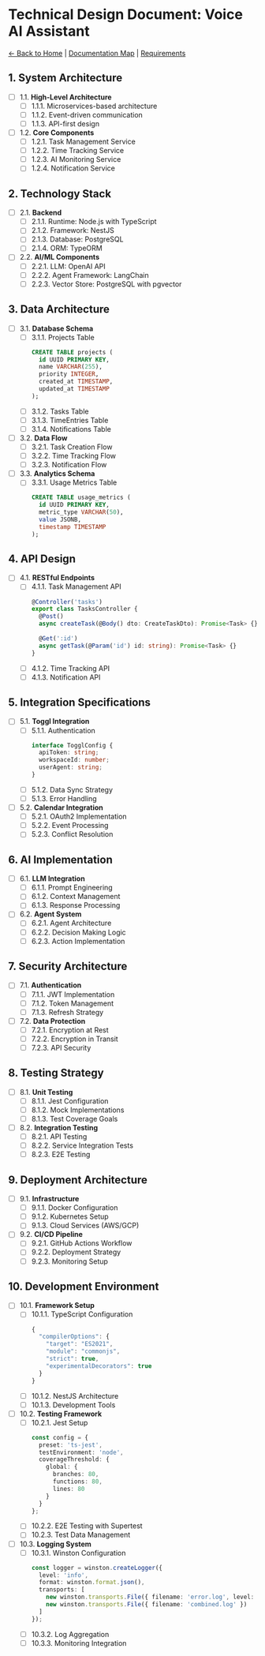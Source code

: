 # Technical Design Document: Voice AI Assistant

[← Back to Home](../index.md) | [Documentation Map](00.2.Documentation-Map.md) | [Requirements](02.PRD.md)

## 1. System Architecture
- [ ] 1.1. **High-Level Architecture**
  - [ ] 1.1.1. Microservices-based architecture
  - [ ] 1.1.2. Event-driven communication
  - [ ] 1.1.3. API-first design

- [ ] 1.2. **Core Components**
  - [ ] 1.2.1. Task Management Service
  - [ ] 1.2.2. Time Tracking Service
  - [ ] 1.2.3. AI Monitoring Service
  - [ ] 1.2.4. Notification Service

## 2. Technology Stack
- [ ] 2.1. **Backend**
  - [ ] 2.1.1. Runtime: Node.js with TypeScript
  - [ ] 2.1.2. Framework: NestJS
  - [ ] 2.1.3. Database: PostgreSQL
  - [ ] 2.1.4. ORM: TypeORM

- [ ] 2.2. **AI/ML Components**
  - [ ] 2.2.1. LLM: OpenAI API
  - [ ] 2.2.2. Agent Framework: LangChain
  - [ ] 2.2.3. Vector Store: PostgreSQL with pgvector

## 3. Data Architecture
- [ ] 3.1. **Database Schema**
  - [ ] 3.1.1. Projects Table
    ```sql
    CREATE TABLE projects (
      id UUID PRIMARY KEY,
      name VARCHAR(255),
      priority INTEGER,
      created_at TIMESTAMP,
      updated_at TIMESTAMP
    );
    ```
  - [ ] 3.1.2. Tasks Table
  - [ ] 3.1.3. TimeEntries Table
  - [ ] 3.1.4. Notifications Table

- [ ] 3.2. **Data Flow**
  - [ ] 3.2.1. Task Creation Flow
  - [ ] 3.2.2. Time Tracking Flow
  - [ ] 3.2.3. Notification Flow

- [ ] 3.3. **Analytics Schema**
  - [ ] 3.3.1. Usage Metrics Table
    ```sql
    CREATE TABLE usage_metrics (
      id UUID PRIMARY KEY,
      metric_type VARCHAR(50),
      value JSONB,
      timestamp TIMESTAMP
    );
    ```

## 4. API Design
- [ ] 4.1. **RESTful Endpoints**
  - [ ] 4.1.1. Task Management API
    ```typescript
    @Controller('tasks')
    export class TasksController {
      @Post()
      async createTask(@Body() dto: CreateTaskDto): Promise<Task> {}
      
      @Get(':id')
      async getTask(@Param('id') id: string): Promise<Task> {}
    }
    ```
  - [ ] 4.1.2. Time Tracking API
  - [ ] 4.1.3. Notification API

## 5. Integration Specifications
- [ ] 5.1. **Toggl Integration**
  - [ ] 5.1.1. Authentication
    ```typescript
    interface TogglConfig {
      apiToken: string;
      workspaceId: number;
      userAgent: string;
    }
    ```
  - [ ] 5.1.2. Data Sync Strategy
  - [ ] 5.1.3. Error Handling

- [ ] 5.2. **Calendar Integration**
  - [ ] 5.2.1. OAuth2 Implementation
  - [ ] 5.2.2. Event Processing
  - [ ] 5.2.3. Conflict Resolution

## 6. AI Implementation
- [ ] 6.1. **LLM Integration**
  - [ ] 6.1.1. Prompt Engineering
  - [ ] 6.1.2. Context Management
  - [ ] 6.1.3. Response Processing

- [ ] 6.2. **Agent System**
  - [ ] 6.2.1. Agent Architecture
  - [ ] 6.2.2. Decision Making Logic
  - [ ] 6.2.3. Action Implementation

## 7. Security Architecture
- [ ] 7.1. **Authentication**
  - [ ] 7.1.1. JWT Implementation
  - [ ] 7.1.2. Token Management
  - [ ] 7.1.3. Refresh Strategy

- [ ] 7.2. **Data Protection**
  - [ ] 7.2.1. Encryption at Rest
  - [ ] 7.2.2. Encryption in Transit
  - [ ] 7.2.3. API Security

## 8. Testing Strategy
- [ ] 8.1. **Unit Testing**
  - [ ] 8.1.1. Jest Configuration
  - [ ] 8.1.2. Mock Implementations
  - [ ] 8.1.3. Test Coverage Goals

- [ ] 8.2. **Integration Testing**
  - [ ] 8.2.1. API Testing
  - [ ] 8.2.2. Service Integration Tests
  - [ ] 8.2.3. E2E Testing

## 9. Deployment Architecture
- [ ] 9.1. **Infrastructure**
  - [ ] 9.1.1. Docker Configuration
  - [ ] 9.1.2. Kubernetes Setup
  - [ ] 9.1.3. Cloud Services (AWS/GCP)

- [ ] 9.2. **CI/CD Pipeline**
  - [ ] 9.2.1. GitHub Actions Workflow
  - [ ] 9.2.2. Deployment Strategy
  - [ ] 9.2.3. Monitoring Setup

## 10. Development Environment
- [ ] 10.1. **Framework Setup**
  - [ ] 10.1.1. TypeScript Configuration
    ```typescript
    {
      "compilerOptions": {
        "target": "ES2021",
        "module": "commonjs",
        "strict": true,
        "experimentalDecorators": true
      }
    }
    ```
  - [ ] 10.1.2. NestJS Architecture
  - [ ] 10.1.3. Development Tools

- [ ] 10.2. **Testing Framework**
  - [ ] 10.2.1. Jest Setup
    ```typescript
    const config = {
      preset: 'ts-jest',
      testEnvironment: 'node',
      coverageThreshold: {
        global: {
          branches: 80,
          functions: 80,
          lines: 80
        }
      }
    };
    ```
  - [ ] 10.2.2. E2E Testing with Supertest
  - [ ] 10.2.3. Test Data Management

- [ ] 10.3. **Logging System**
  - [ ] 10.3.1. Winston Configuration
    ```typescript
    const logger = winston.createLogger({
      level: 'info',
      format: winston.format.json(),
      transports: [
        new winston.transports.File({ filename: 'error.log', level: 'error' }),
        new winston.transports.File({ filename: 'combined.log' })
      ]
    });
    ```
  - [ ] 10.3.2. Log Aggregation
  - [ ] 10.3.3. Monitoring Integration
